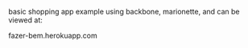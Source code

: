 basic shopping app example using backbone, marionette, and can be viewed at:

fazer-bem.herokuapp.com
